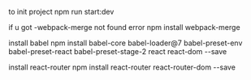 to init project
npm run start:dev

if u got -webpack-merge not found error
npm install webpack-merge

install babel
npm install babel-core babel-loader@7 babel-preset-env babel-preset-react babel-preset-stage-2 react react-dom --save

install react-router
npm install react-router react-router-dom --save
